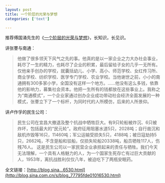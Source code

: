 ```yaml
---
layout: post
title: 一个阶层的光荣与梦想
categories: ['text']

---
```

推荐傅国涌先生的《[一个阶层的光荣与梦想](http://blog.sina.com.cn/s/blog_77795fde01016530.html)》，长知识，长见识。

讲张謇与南通：

> 他做了很多领天下风气之先的事。他真的是以一家企业之力大办社会事业，耗尽了一生的精力，也耗尽了企业的积累，最后留给子女的几乎一无所有。仅他亲手创办的学校，就囊括幼儿、小学、高小、师范学校、女红传习所、商业学校、纺织学校、医学专门学校、农业学校。当他谢世之前，小小的南通拥有300多家小学，全国没有这样一个地方。……他没有这么多钱，依靠他的影响力，募集社会资本。他把一生所有的钱都放在这些事业上。我称之为“南通模式”，一个企业家通过创办企业成功带动社会经济全面发展的一种模式，张謇立下了一个标杆，为同时代的人所模仿，后来的人所景仰。

讲卢作孚的民生公司：

> 民生公司在宜昌大撤退及整个抗战中牺牲巨大。有9只轮船被炸沉、6只被炸坏，包括最大的“民元轮”。政府征用阻塞水道5只，2028吨；自行凿沉和敌机炸毁等16只，11460吨；军公运输受损失5只，4188吨；被日寇劫持5只，2662吨，不含趸船和驳船，仅损失轮船20338吨，船员牺牲117人，伤残76人。 这是民生公司以一家民营企业承担起来的责任与牺牲。我们今天无法理解，一个具有人格魅力的人，为一个国家生死存亡有过巨大贡献的人，1953年，离抗战胜利仅仅八年，被迫吃下了两瓶安眠药。

全文链接：[http://blog.sina...6530.html](http://blog.sina.com.cn/s/blog_77795fde01016530.html)